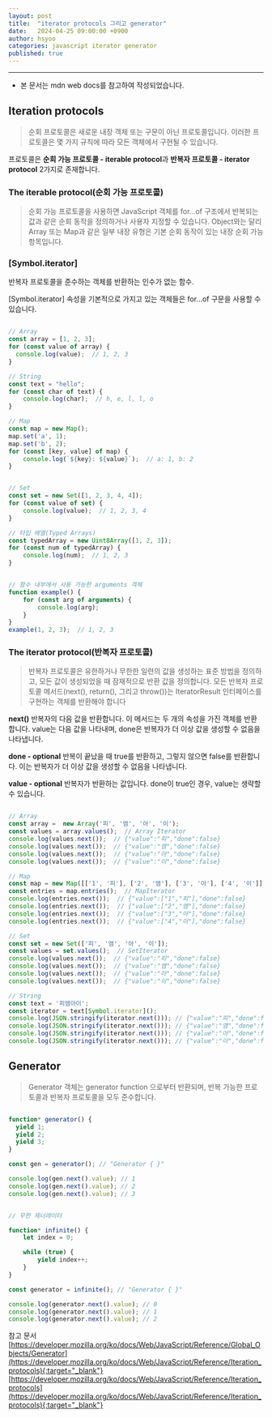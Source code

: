 ```yaml
---
layout: post
title:  "iterator protocols 그리고 generator"
date:   2024-04-25 09:00:00 +0900
author: hsyoo
categories: javascript iterator generator
published: true
---
```

<hr>

* 본 문서는 mdn web docs를 참고하여 작성되었습니다.

## Iteration protocols

> 순회 프로토콜은 새로운 내장 객체 또는 구문이 아닌 프로토콜입니다. 이러한 프로토콜은 몇 가지 규칙에 따라 모든 객체에서 구현될 수 있습니다.

프로토콜은 **순회 가능 프로토콜 - iterable protocol**과 **반복자 프로토콜 - iterator protocol** 2가지로 존재합니다.

### The iterable protocol(순회 가능 프로토콜)

> 순회 가능 프로토콜을 사용하면 JavaScript 객체를 for...of 구조에서 반복되는 값과 같은 순회 동작을 정의하거나 사용자 지정할 수 있습니다. 
> Object와는 달리 Array 또는 Map과 같은 일부 내장 유형은 기본 순회 동작이 있는 내장 순회 가능 항목입니다.


### [Symbol.iterator]

반복자 프로토콜을 준수하는 객체를 반환하는 인수가 없는 함수.

[Symbol.iterator] 속성을 기본적으로 가지고 있는 객체들은 for...of 구문을 사용할 수 있습니다.

```javascript

// Array
const array = [1, 2, 3];
for (const value of array) {
  console.log(value);  // 1, 2, 3
}

// String
const text = "hello";
for (const char of text) {
    console.log(char);  // h, e, l, l, o
}

// Map
const map = new Map();
map.set('a', 1);
map.set('b', 2);
for (const [key, value] of map) {
    console.log(`${key}: ${value}`);  // a: 1, b: 2
}


// Set
const set = new Set([1, 2, 3, 4, 4]);
for (const value of set) {
    console.log(value);  // 1, 2, 3, 4
}

// 타입 배열(Typed Arrays)
const typedArray = new Uint8Array([1, 2, 3]);
for (const num of typedArray) {
    console.log(num);  // 1, 2, 3
}


// 함수 내부에서 사용 가능한 arguments 객체
function example() {
    for (const arg of arguments) {
        console.log(arg);
    }
}
example(1, 2, 3);  // 1, 2, 3

```

### The iterator protocol(반복자 프로토콜)

> 반복자 프로토콜은 유한하거나 무한한 일련의 값을 생성하는 표준 방법을 정의하고, 모든 값이 생성되었을 때 잠재적으로 반환 값을 정의합니다.
> 모든 반복자 프로토콜 메서드(next(), return(), 그리고 throw())는 IteratorResult 인터페이스를 구현하는 객체를 반환해야 합니다

**next()**
반복자의 다음 값을 반환합니다. 이 메서드는 두 개의 속성을 가진 객체를 반환합니다. value는 다음 값을 나타내며, done은 반복자가 더 이상 값을 생성할 수 없음을 나타냅니다.

**done - optional**
반복이 끝났을 때 true를 반환하고, 그렇지 않으면 false를 반환합니다. 이는 반복자가 더 이상 값을 생성할 수 없음을 나타냅니다.

**value - optional**
반복자가 반환하는 값입니다. done이 true인 경우, value는 생략할 수 있습니다.

```javascript

// Array
const array =  new Array('피', '앰', '아', '이');
const values = array.values();  // Array Iterator
console.log(values.next());  // {"value":"피","done":false}
console.log(values.next());  // {"value":"앰","done":false}
console.log(values.next());  // {"value":"아","done":false}
console.log(values.next());  // {"value":"이","done":false}

// Map
const map = new Map([['1', '피'], ['2', '앰'], ['3', '아'], ['4', '이']]);
const entries = map.entries();  // MapIterator
console.log(entries.next());  // {"value":["1","피"],"done":false}
console.log(entries.next());  // {"value":["2","앰"],"done":false}
console.log(entries.next());  // {"value":["3","아"],"done":false}
console.log(entries.next());  // {"value":["4","이"],"done":false}

// Set
const set = new Set(['피', '앰', '아', '이']);
const values = set.values();  // SetIterator
console.log(values.next());  // {"value":"피","done":false}
console.log(values.next());  // {"value":"앰","done":false}
console.log(values.next());  // {"value":"아","done":false}
console.log(values.next());  // {"value":"이","done":false}

// String
const text = '피앰아이';
const iterator = text[Symbol.iterator]();
console.log(JSON.stringify(iterator.next())); // {"value":"피","done":false}
console.log(JSON.stringify(iterator.next())); // {"value":"앰","done":false}
console.log(JSON.stringify(iterator.next())); // {"value":"아","done":false}
console.log(JSON.stringify(iterator.next())); // {"value":"이","done":false}
```

## Generator

> Generator 객체는 generator function 으로부터 반환되며, 반복 가능한 프로토콜과 반복자 프로토콜을 모두 준수합니다.

```javascript

function* generator() {
  yield 1;
  yield 2;
  yield 3;
}

const gen = generator(); // "Generator { }"

console.log(gen.next().value); // 1
console.log(gen.next().value); // 2
console.log(gen.next().value); // 3


// 무한 제너레이터

function* infinite() {
    let index = 0;

    while (true) {
        yield index++;
    }
}

const generator = infinite(); // "Generator { }"

console.log(generator.next().value); // 0
console.log(generator.next().value); // 1
console.log(generator.next().value); // 2

```

참고 문서
[https://developer.mozilla.org/ko/docs/Web/JavaScript/Reference/Global_Objects/Generator](https://developer.mozilla.org/ko/docs/Web/JavaScript/Reference/Iteration_protocols){:target="_blank"}  
[https://developer.mozilla.org/ko/docs/Web/JavaScript/Reference/Iteration_protocols](https://developer.mozilla.org/ko/docs/Web/JavaScript/Reference/Iteration_protocols){:target="_blank"}
